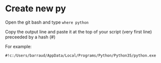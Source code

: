 # Create new py
Open the git bash and type `where python`

Copy the output line and paste it at the top of your script (very first line) preceeded by a hash (#)

For example:

```
#!c:/Users/barraud/AppData/Local/Programs/Python/Python35/python.exe
```